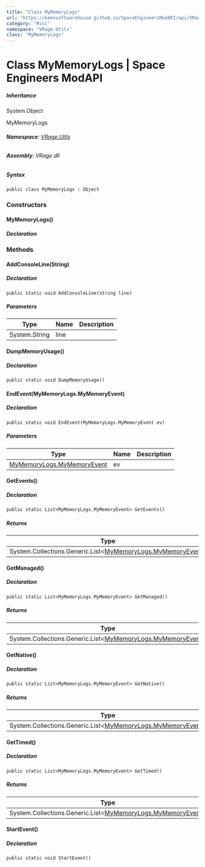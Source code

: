 ```yaml
---
title: "Class MyMemoryLogs"
url: "https://keensoftwarehouse.github.io/SpaceEngineersModAPI/api/VRage.Utils.MyMemoryLogs.html"
category: "Misc"
namespace: "VRage.Utils"
class: "MyMemoryLogs"
---
```


# Class MyMemoryLogs | Space Engineers ModAPI

##### Inheritance

System.Object

MyMemoryLogs

###### **Namespace**: [VRage.Utils](https://keensoftwarehouse.github.io/SpaceEngineersModAPI/api/VRage.Utils.html)

###### **Assembly**: VRage.dll

##### Syntax

```
public class MyMemoryLogs : Object
```

### Constructors

#### MyMemoryLogs()

##### Declaration

### Methods

#### AddConsoleLine(String)

##### Declaration

```
public static void AddConsoleLine(string line)
```

##### Parameters

| Type | Name | Description |
| --- | --- | --- |
| System.String | line |     |

#### DumpMemoryUsage()

##### Declaration

```
public static void DumpMemoryUsage()
```

#### EndEvent(MyMemoryLogs.MyMemoryEvent)

##### Declaration

```
public static void EndEvent(MyMemoryLogs.MyMemoryEvent ev)
```

##### Parameters

| Type | Name | Description |
| --- | --- | --- |
| [MyMemoryLogs.MyMemoryEvent](https://keensoftwarehouse.github.io/SpaceEngineersModAPI/api/VRage.Utils.MyMemoryLogs.MyMemoryEvent.html) | ev  |     |

#### GetEvents()

##### Declaration

```
public static List<MyMemoryLogs.MyMemoryEvent> GetEvents()
```

##### Returns

| Type | Description |
| --- | --- |
| System.Collections.Generic.List<[MyMemoryLogs.MyMemoryEvent](https://keensoftwarehouse.github.io/SpaceEngineersModAPI/api/VRage.Utils.MyMemoryLogs.MyMemoryEvent.html)\> |     |

#### GetManaged()

##### Declaration

```
public static List<MyMemoryLogs.MyMemoryEvent> GetManaged()
```

##### Returns

| Type | Description |
| --- | --- |
| System.Collections.Generic.List<[MyMemoryLogs.MyMemoryEvent](https://keensoftwarehouse.github.io/SpaceEngineersModAPI/api/VRage.Utils.MyMemoryLogs.MyMemoryEvent.html)\> |     |

#### GetNative()

##### Declaration

```
public static List<MyMemoryLogs.MyMemoryEvent> GetNative()
```

##### Returns

| Type | Description |
| --- | --- |
| System.Collections.Generic.List<[MyMemoryLogs.MyMemoryEvent](https://keensoftwarehouse.github.io/SpaceEngineersModAPI/api/VRage.Utils.MyMemoryLogs.MyMemoryEvent.html)\> |     |

#### GetTimed()

##### Declaration

```
public static List<MyMemoryLogs.MyMemoryEvent> GetTimed()
```

##### Returns

| Type | Description |
| --- | --- |
| System.Collections.Generic.List<[MyMemoryLogs.MyMemoryEvent](https://keensoftwarehouse.github.io/SpaceEngineersModAPI/api/VRage.Utils.MyMemoryLogs.MyMemoryEvent.html)\> |     |

#### StartEvent()

##### Declaration

```
public static void StartEvent()
```